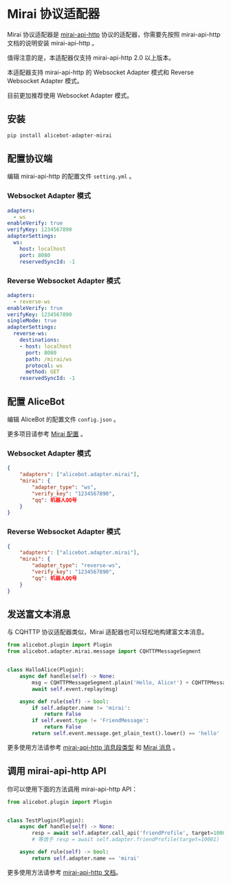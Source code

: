 # Mirai 协议适配器

Mirai 协议适配器是 [mirai-api-http](https://github.com/project-mirai/mirai-api-http) 协议的适配器，你需要先按照 mirai-api-http 文档的说明安装 mirai-api-http 。

值得注意的是，本适配器仅支持 mirai-api-http 2.0 以上版本。

本适配器支持 mirai-api-http 的 Websocket Adapter 模式和 Reverse Websocket Adapter 模式。

目前更加推荐使用 Websocket Adapter 模式。

## 安装

```sh
pip install alicebot-adapter-mirai
```

## 配置协议端

编辑 mirai-api-http 的配置文件 `setting.yml` 。

### Websocket Adapter 模式

```yaml
adapters:
  - ws
enableVerify: true
verifyKey: 1234567890
adapterSettings:
  ws:
    host: localhost
    port: 8080
    reservedSyncId: -1
```

### Reverse Websocket Adapter 模式

```yaml
adapters:
  - reverse-ws
enableVerify: true
verifyKey: 1234567890
singleMode: true
adapterSettings:
  reverse-ws:
    destinations:
    - host: localhost
      port: 8080
      path: /mirai/ws
      protocol: ws
      method: GET
    reservedSyncId: -1
```

## 配置 AliceBot

编辑 AliceBot 的配置文件 `config.json` 。

更多项目请参考 [Mirai 配置](/api/adapter/mirai/config.md) 。

### Websocket Adapter 模式

```json
{
    "adapters": ["alicebot.adapter.mirai"],
    "mirai": {
        "adapter_type": "ws",
        "verify_key": "1234567890",
        "qq": 机器人QQ号
    }
}
```

### Reverse Websocket Adapter 模式

```json
{
    "adapters": ["alicebot.adapter.mirai"],
    "mirai": {
        "adapter_type": "reverse-ws",
        "verify_key": "1234567890",
        "qq": 机器人QQ号
    }
}
```

## 发送富文本消息

与 CQHTTP 协议适配器类似，Mirai 适配器也可以轻松地构建富文本消息。

```python
from alicebot.plugin import Plugin
from alicebot.adapter.mirai.message import CQHTTPMessageSegment


class HalloAlice(Plugin):
    async def handle(self) -> None:
        msg = CQHTTPMessageSegment.plain('Hello, Alice!') + CQHTTPMessageSegment.image(url='https://www.example.org/1.jpg')
        await self.event.replay(msg)

    async def rule(self) -> bool:
        if self.adapter.name != 'mirai':
            return False
        if self.event.type != 'FriendMessage':
            return False
        return self.event.message.get_plain_text().lower() == 'hello'

```

更多使用方法请参考 [mirai-api-http 消息段类型](https://docs.mirai.mamoe.net/mirai-api-http/api/MessageType.html) 和 [Mirai 消息](/api/adapter/mirai/message.md) 。

## 调用 mirai-api-http API

你可以使用下面的方法调用 mirai-api-http API：

```python
from alicebot.plugin import Plugin


class TestPlugin(Plugin):
    async def handle(self) -> None:
        resp = await self.adapter.call_api('friendProfile', target=10001)
        # 等效于 resp = await self.adapter.friendProfile(target=10001)

    async def rule(self) -> bool:
        return self.adapter.name == 'mirai'

```

更多使用方法请参考 [mirai-api-http 文档](https://docs.mirai.mamoe.net/mirai-api-http/adapter/WebsocketAdapter.html)。